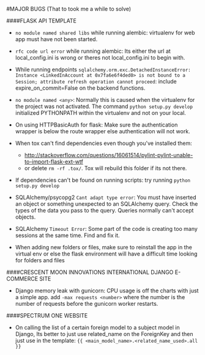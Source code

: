 #MAJOR BUGS (That to took me a while to solve)

####FLASK API TEMPLATE
* ```no module named shared libs``` while running alembic: virtualenv for web app must have not been started.

* ```rfc code url error``` while running alembic: Its either the url at local_config.ini is wrong or theres not local_config.ini to begin with.

* While running endpoints ```sqlalchemy.orm.exc.DetachedInstanceError: Instance <LinkedInAccount at 0x7fa6e6f4ded0> is not bound to a Session; attribute refresh operation cannot proceed```: include expire_on_commit=False on the backend functions.

* ```no module named <any>```: Normally this is caused when the virtualenv for the project was not activated. The command `python setup.py develop` initialized PYTHONPATH within the virtualenv and not on your local.

* On using HTTPBasicAuth for flask: Make sure the authentication wrapper is below the route wrapper else authentication will not work.

* When tox can't find dependencies even though you've installed them:
  * http://stackoverflow.com/questions/16061514/pylint-pylint-unable-to-import-flask-ext-wtf
  * or delete ```rm -rf .tox/```. Tox will rebuild this folder if its not there.


* If dependencies can't be found on running scripts: try running ```python setup.py develop```

* SQLAlchemy/psycopg2 ```Cant adapt type error```: You must have inserted an object or something unexpected to an SQLAlchemy query. Check the types of the data you pass to the query. Queries normally can't accept objects.

* SQLAlchemy ```Timeout Error```: Some part of the code is creating too many sessions at the same time. Find and fix it.

* When adding new folders or files, make sure to reinstall the app in the virtual env or else the flask environment will have a difficult time looking for folders and files

####CRESCENT MOON INNOVATIONS INTERNATIONAL DJANGO E-COMMERCE SITE

* Django memory leak with gunicorn: CPU usage is off the charts with just a simple app. add ```-max requests <number>``` where the number is the number of requests before the gunicorn worker restarts.


####SPECTRUM ONE WEBSITE

* On calling the list of a certain foreign model to a subject model in Django, Its better to just use related_name on the ForeignKey and then just use in the template: `{{ <main_model_name>.<related_name_used>.all }}`
